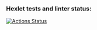 ### Hexlet tests and linter status:
[![Actions Status](https://github.com/VgomerV/frontend-project-46/actions/workflows/hexlet-check.yml/badge.svg)](https://github.com/VgomerV/frontend-project-46/actions)